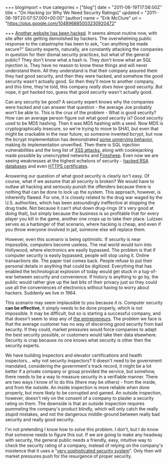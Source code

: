 +++
blogimport = true
categories = ["blog"]
date = "2011-06-19T17:56:00Z"
title = "On Hacking (or Why We Need Security Ratings)"
updated = "2011-06-19T20:07:57.000+00:00"
[author]
name = "Erik McClure"
uri = "https://plus.google.com/104896885003230920472"

+++
[Another website has been hacked](http://news.ycombinator.com/item?id=2671612). It seems almost routine now, with site after site getting demolished by hackers. The overwhelming public response to the catastrophe has been to ask, "can anything be made secure?" Security experts, naturally, are constantly attacking the companies in question for their dismal security practices, but what of the general public? They don't know what a hash is. They don't know what an SQL injection is. They have no reason to know these things and will never understand them. All they understand is that their company assured them they had good security, and then they were hacked, and somehow the good security wasn't actually good. So then they'll move to another company, and this time, they're told, this company *really does have* good security. But nope, it got hacked too, guess that good security wasn't actually good.

Can any security be good? A security expert knows why the companies were hacked and can answer that question - the average Joe probably won't be able to. This is the crux of the problem - What is good security? How can an average person figure out what good security is? Good security used to be MD5 hashing. Then it was MD5 hashing with a seed. Now MD5 is cryptographically insecure, so we're trying to move to SHA1, but even that might be crackable in the near future, so someone invented bcrypt, but now the bcrypt implementation has demonstrated [some unnerving behavior](http://rondam.blogspot.com/2011/06/possible-flaw-in-open-source-bcrypt.html), making its implementation unverified. Then there is SQL injection vulnerabilities and the long list of [XSS attacks](http://ha.ckers.org/xss.html), along with cookiejacking made possible by unencrypted networks and [Firesheep](http://codebutler.com/firesheep). Even now we are seeing weaknesses at the highest echelons of security - [hacked RSA databases](http://arstechnica.com/security/news/2011/06/rsa-finally-comes-clean-securid-is-compromised.ars?utm_source=rss&utm_medium=rss&utm_campaign=rss) and even [HTTPS certificates](http://www.phreedom.org/research/rogue-ca/).

Answering our question of what good security is clearly isn't easy. Of course, what if we assume that all security is broken? We would have to outlaw all hacking and seriously punish the offenders because there is nothing that can be done to lock up the system. This approach, however, is inherently flawed. For one, it is closely related to the drug war waged by the U.S. authorities, which has been astoundingly ineffective at stopping the drug trade. Not because it can't shut down drug-rings (it's very good at doing that), but simply because the business is so profitable that for every player you kill in the game, another one crops up to take their place. Lulzsec serves as a harbinger of that scenario, where hacking is cheap, and even if you throw everyone involved in jail, someone else will replace them.

However, even this scenario is being optimistic. If security is near impossible, computers become useless. The real world would turn into Hollywood, where electronics are easily bypassed. The problem is that if computer security is easily bypassed, people will stop using it. Online transactions die. The paper trail comes back. People refuse to put their personal details in anything that could be digitized. Everything that has enabled the technological explosion of today would get stuck in a tug-of-war between security and convenience. If history is anything to go by, the public would rather give up the last bits of their privacy just so they could use all the conveniences of electronics without having to worry about hackers. Suddenly we live in 1964.

This scenario may seem implausible to you because *it is*. Computer security **can be effective**, it simply needs to be done properly, which is not impossible. It may be difficult, but so is starting a successful company, and that doesn't seem to stop any of [the entrepreneurs](http://news.ycombinator.com/). The problem we face is that the average customer has no way of discerning good security from bad security. If they could, market pressures would force companies to adapt the best security possible, or customers would take their data elsewhere. Security is crap because no one knows what security is other then the security experts.

We have building inspectors and elevator certifications and health inspectors... why not security inspectors? It doesn't need to be government mandated, considering the government's track record, it might be a lot better if a private company or group provided the service, but somehow, there needs to be a way to measure security in a verifiable manner. There are two ways I know of to do this (there may be others) - from the inside, and from the outside. An inside inspection is more reliable when done properly, but more likely to be corrupted and gamed. An outside inspection, however, doesn't rely on the consent of a company to plaster a security rating on them. The downside is that an outside inspection requires pummeling the company's product blindly, which will only catch the really stupid mistakes, and not the dangerous middle-ground between really bad security and really good security.

I'm not pretending I know how to solve this problem. I don't, but I do know that someone needs to figure this out. If we are going to make any headway with security, the general public needs a friendly, easy, intuitive way to check the security rating of a company, instead of relying on the company's insistence that it uses a "[very sophisticated security system](http://securosis.com/tag/sony+breach)". Only then will market pressures push for the resurgence of proper security.
